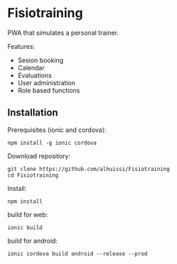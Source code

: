 
# Fisiotraining

PWA that simulates a personal trainer.

Features:
- Sesion booking
- Calendar
- Evaluations
- User administration
- Role based functions


## Installation

Prerequisites (ionic and cordova):
```shell
npm install -g ionic cordova
```

Download repository:
```shell
git clone https://github.com/alhuissi/Fisiotraining
cd Fisiotraining
```

Install:
```shell
npm install
```

build for web:
```shell
ionic build
```

build for android:
```shell
ionic cordova build android --release --prod
```
